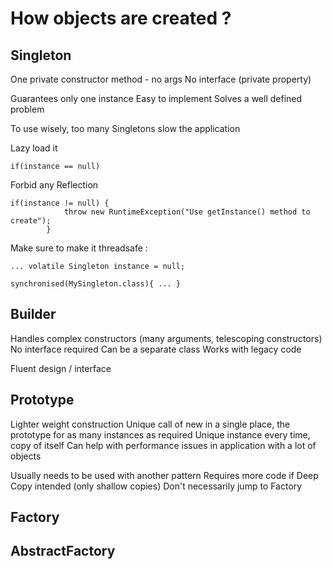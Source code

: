 # How objects are created ?

## Singleton
One private constructor method - no args
No interface (private property)

Guarantees only one instance
Easy to implement
Solves a well defined problem

To use wisely, too many Singletons slow the application

Lazy load it
```
if(instance == null)
```

Forbid any Reflection
```
if(instance != null) {
 			throw new RuntimeException("Use getInstance() method to create");
 		}
```

Make sure to make it threadsafe :
```
... volatile Singleton instance = null;
```
```
synchronised(MySingleton.class){ ... }
```


## Builder
Handles complex constructors (many arguments, telescoping constructors)
No interface required
Can be a separate class
Works with legacy code

Fluent design / interface

## Prototype
Lighter weight construction
Unique call of new in a single place, the prototype for as many instances as required
Unique instance every time, copy of itself
Can help with performance issues in application with a lot of objects

Usually needs to be used with another pattern
Requires more code if Deep Copy intended (only shallow copies)
Don't necessarily jump to Factory 

## Factory

## AbstractFactory